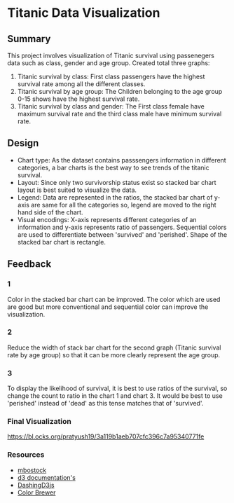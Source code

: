 # Titanic Data Visualization


## Summary
This project involves visualization of Titanic survival using passenegers data such as class, gender and age group. Created total three graphs:

1. Titanic survival by class: First class passengers have the highest survival rate among all the different classes.
2. Titanic survival by age group: The Children belonging to the age group 0-15 shows have the highest survival rate.
3. Titanic survival by class and gender: The First class female have maximum survival rate and the third class male have minimum survival rate.

## Design
* Chart type: As the dataset contains passsengers information in different categories, a bar charts is the best way to see trends of the titanic survival.
* Layout: Since only two survivorship status exist so stacked bar chart layout is best suited to visualize the data.
* Legend: Data are represented in the ratios, the stacked bar chart of y-axis are same for all the categories so, legend are moved to the right hand side of the chart.
* Visual encodings: X-axis represents different categories of an information and y-axis represents ratio of passengers. Sequential colors are used to differentiate between 'survived' and 'perished'. Shape of the stacked bar chart is rectangle. 

## Feedback
### 1
Color in the stacked bar chart can be improved. The color which are used are good but more conventional and sequential color can improve the visualization. 

### 2
Reduce the width of stack bar chart for the second graph (Titanic survival rate by age group) so that it can be more clearly represent the age group.

### 3
To display the likelihood of survival, it is best to use ratios of the survival, so change the count to ratio in the chart 1 and chart 3. It would be best to use 'perished' instead of 'dead' as this tense matches that of 'survived'.

### Final Visualization
https://bl.ocks.org/pratyush19/3a119b1aeb707cfc396c7a95340771fe

### Resources

* [mbostock](https://bl.ocks.org/mbostock)
* [d3 documentation's](https://github.com/d3/d3/blob/master/API.md)
* [DashingD3js](https://www.dashingd3js.com/table-of-contents)
* [Color Brewer](http://colorbrewer2.org/#type=sequential&scheme=BuGn&n=3)

